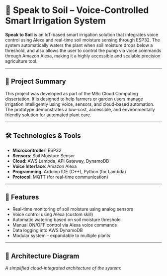 # 🌱 Speak to Soil – Voice-Controlled Smart Irrigation System

**Speak to Soil** is an IoT-based smart irrigation solution that integrates voice control using Alexa and real-time soil moisture sensing through ESP32. The system automatically waters the plant when soil moisture drops below a threshold, and also allows the user to control the pump via voice commands through Amazon Alexa, making it a highly accessible and scalable precision agriculture tool.

---

## 📌 Project Summary

This project was developed as part of the MSc Cloud Computing dissertation. It is designed to help farmers or garden users manage irrigation intelligently using voice, sensors, and cloud-based automation. The prototype demonstrates a low-cost, accessible, and environmentally friendly solution for automated plant care.

---

## 🛠️ Technologies & Tools

- **Microcontroller**: ESP32  
- **Sensors**: Soil Moisture Sensor  
- **Cloud**: AWS Lambda, API Gateway, DynamoDB  
- **Voice Interface**: Amazon Alexa  
- **Programming**: Arduino IDE (C++), Python (for Lambda)  
- **Protocol**: MQTT (for real-time communication)

---

## 🚀 Features

- Real-time monitoring of soil moisture using analog sensors
- Voice control using Alexa (custom skill)
- Automatic watering based on soil moisture threshold
- Manual ON/OFF control via Alexa voice commands
- Data logging into AWS DynamoDB
- Modular system – expandable to multiple plants

---

## 📐 Architecture Diagram

_A simplified cloud-integrated architecture of the system:_

